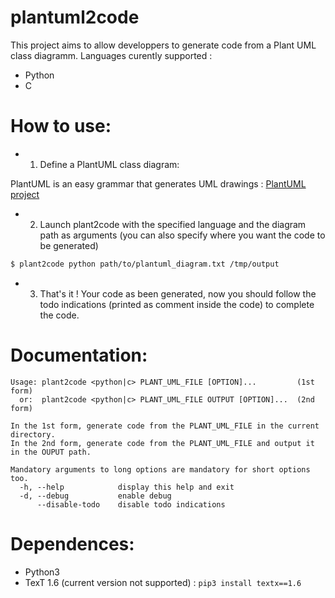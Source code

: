 # plantuml2code

This project aims to allow developpers to generate code from a Plant UML class diagramm.
Languages curently supported :

- Python
- C

# How to use:

-
    1) Define a PlantUML class diagram:

PlantUML is an easy grammar that generates UML drawings : [PlantUML project](http://plantuml.com/class-diagram)

-
    2) Launch plant2code with the specified language and the diagram path as arguments (you can also specify where you
       want the code to be generated)

```sh
$ plant2code python path/to/plantuml_diagram.txt /tmp/output
```

-
    3) That's it ! Your code as been generated, now you should follow the todo indications (printed as comment inside
       the code) to complete the code.

# Documentation:

```
Usage: plant2code <python|c> PLANT_UML_FILE [OPTION]...         (1st form)
  or:  plant2code <python|c> PLANT_UML_FILE OUTPUT [OPTION]...  (2nd form)

In the 1st form, generate code from the PLANT_UML_FILE in the current directory.
In the 2nd form, generate code from the PLANT_UML_FILE and output it in the OUPUT path.

Mandatory arguments to long options are mandatory for short options too.
  -h, --help            display this help and exit
  -d, --debug           enable debug
      --disable-todo    disable todo indications
```

# Dependences:

* Python3
* TexT 1.6 (current version not supported) : ```pip3 install textx==1.6```
